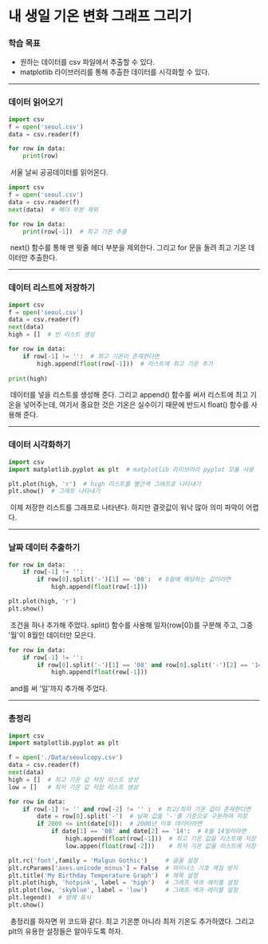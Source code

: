 # 내 생일 기온 변화 그래프 그리기



### 학습 목표

- 원하는 데이터를 csv 파일에서 추출할 수 있다.
- matplotlib 라이브러리를 통해 추출한 데이터를 시각화할 수 있다.



---



### 데이터 읽어오기

```python
import csv
f = open('seoul.csv')
data = csv.reader(f)

for row in data:
    print(row)
```

​	서울 날씨 공공데이터를 읽어온다.



```python
import csv
f = open('seoul.csv')
data = csv.reader(f)
next(data)  # 헤더 부분 제외

for row in data:
    print(row[-1])  # 최고 기온 추출
```

​	next() 함수를 통해 맨 윗줄 헤더 부분을 제외한다. 그리고 for 문을 돌려 최고 기온 데이터만 추출한다.



---



### 데이터 리스트에 저장하기

``` python
import csv
f = open('seoul.csv')
data = csv.reader(f)
next(data)
high = []  # 빈 리스트 생성

for row in data:
    if row[-1] != '':  # 최고 기온이 존재한다면
        high.append(float(row[-1]))  # 리스트에 최고 기온 추가
        
print(high)
```

​	데이터를 넣을 리스트를 생성해 준다. 그리고 append() 함수를 써서 리스트에 최고 기온을 넣어주는데, 여기서 중요한 것은 기온은 실수이기 때문에 반드시 float() 함수를 사용해 준다.



---



### 데이터 시각화하기

```python
import csv
import matplotlib.pyplot as plt  # matplotlib 라이브러리 pyplot 모듈 사용

plt.plot(high, 'r')  # high 리스트를 빨간색 그래프로 나타내기
plt.show()  # 그래프 나타내기
```

​	이제 저장한 리스트를 그래프로 나타낸다. 하지만 결괏값이 워낙 많아 의미 파악이 어렵다.



---



### 날짜 데이터 추출하기

```python
for row in data:
    if row[-1] != '':
        if row[0].split('-')[1] == '08':  # 8월에 해당하는 값이라면
            high.append(float(row[-1]))

plt.plot(high, 'r')
plt.show()
```

​	조건을 하나 추가해 주었다. split() 함수를 사용해 일자(row[0])를 구분해 주고, 그중 '월'이 8월인 데이터만 모은다.



```python
for row in data:
    if row[-1] != '':
        if row[0].split('-')[1] == '08' and row[0].split('-')[2] == '14': 
            high.append(float(row[-1]))
```

​	and를 써 '일'까지 추가해 주었다.



---



### 총정리

```python
import csv
import matplotlib.pyplot as plt

f = open('./Data/seoulcopy.csv')
data = csv.reader(f)
next(data)
high = []  # 최고 기온 값 저장 리스트 생성
low = []   # 최저 기온 값 저장 리스트 생성

for row in data:
    if row[-1] != '' and row[-2] != '' :  # 최고/최저 기온 값이 존재한다면
        date = row[0].split('-')  # 날짜 값을 '-'를 기준으로 구분하여 저장
        if 2000 <= int(date[0]):  # 2000년 이후 데이터라면
            if date[1] == '08' and date[2] == '14':  # 8월 14일이라면
                high.append(float(row[-1]))  # 최고 기온 값을 리스트에 저장
                low.appen(float(row[-2]))    # 최저 기온 값을 리스트에 저장

plt.rc('font',family = 'Malgun Gothic')     # 글꼴 설정
plt.rcParams['axes.unicode_minus'] = False  # 마이너스 기호 깨짐 방지
plt.title('My Birthday Temperature Graph')  # 제목 설정
plt.plot(high, 'hotpink', label = 'high')   # 그래프 색과 레이블 설정
plt.plot(low, 'skyblue', label = 'low')     # 그래프 색과 레이블 설정
plt.legend()  # 범례 표시
plt.show()
```

​	총정리를 하자면 위 코드와 같다. 최고 기온뿐 아니라 최저 기온도 추가하였다. 그리고 plt의 유용한 설정들은 알아두도록 하자.